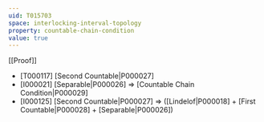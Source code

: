```yaml
---
uid: T015703
space: interlocking-interval-topology
property: countable-chain-condition
value: true
---
```

[[Proof]]

* [T000117] [Second Countable|P000027]
* [I000021] [Separable|P000026] => [Countable Chain Condition|P000029]
* [I000125] [Second Countable|P000027] => ([Lindelof|P000018] + [First Countable|P000028] + [Separable|P000026])

